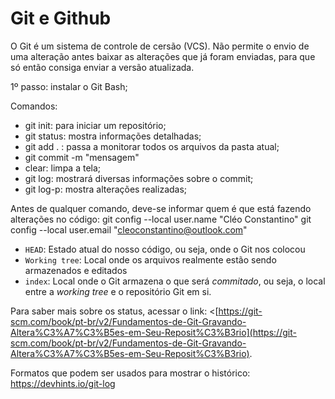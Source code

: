 
# Git e Github 
  
O Git é um sistema de controle de cersão (VCS). Não permite o envio de uma alteração antes baixar as alterações que já foram enviadas, para que só então consiga enviar a versão atualizada.

1º passo: instalar o Git Bash;

Comandos:

 - git init: para iniciar um repositório;
 - git status: mostra informações detalhadas;
 - git add .  : passa a monitorar todos os arquivos da pasta atual;
 - git commit -m "mensagem"
 - clear: limpa a tela;
 - git log: mostrará diversas informações sobre o commit;
 - git log-p: mostra alterações realizadas;
 
 Antes de qualquer comando, deve-se informar quem é que está fazendo alterações no código: 
 git config --local user.name "Cléo Constantino"
 git config --local user.email "cleoconstantino@outlook.com"
 
-   `HEAD`: Estado atual do nosso código, ou seja, onde o Git nos colocou
-   `Working tree`: Local onde os arquivos realmente estão sendo armazenados e editados
-   `index`: Local onde o Git armazena o que será  _commitado_, ou seja, o local entre a  _working tree_  e o repositório Git em si.

Para saber mais sobre os status, acessar o link: <[https://git-scm.com/book/pt-br/v2/Fundamentos-de-Git-Gravando-Altera%C3%A7%C3%B5es-em-Seu-Reposit%C3%B3rio](https://git-scm.com/book/pt-br/v2/Fundamentos-de-Git-Gravando-Altera%C3%A7%C3%B5es-em-Seu-Reposit%C3%B3rio).

Formatos que podem ser usados para mostrar o histórico: https://devhints.io/git-log

